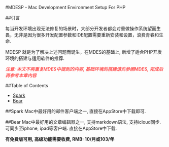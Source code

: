 #MDESP - Mac Development Environment Setup For PHP

##引言

每当开发环境出现无法修复的场景时，大部分开发者都会对重做操作系统望而生畏，无非是因为很多开发配置参数和IDE配置需要重新安装和设置，浪费青春和生命.

MDESP 就是为了解决上述问题而诞生，在MDES的基础上, 新增了适合PHP开发环境的搭建与适用软件的推荐.

***<font color="#FF5555">注意: 本文不再重复MDES中提到的内容, 基础环境的搭建请先参照MDES, 完成后再参考本章内容</font>***


##Table of Contents

* [Spark](#Spark)
* [Bear](#Bear)



##Spark
Mac中最好用的邮件客户端之一, 直接在AppStore中下载即可. 

##Bear
Mac中最好用的文章编辑器之一, 支持markdown语法, 支持icloud同步.可同步至iphone, ipad等客户端. 直接在AppStore中下载. 

**有免费版可用, 高级功能需要收费, RMB: 10/月或103/年**


